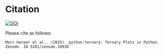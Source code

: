 # Citation

[![DOI](https://zenodo.org/badge/19505/marcharper/python-ternary.svg)](https://zenodo.org/badge/latestdoi/19505/marcharper/python-ternary)

Please cite as follows:

```
Marc Harper et al.. (2015). python-ternary: Ternary Plots in Python. Zenodo. 10.5281/zenodo.34938
```
